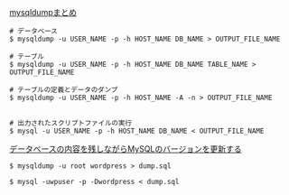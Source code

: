 [mysqldumpまとめ](https://qiita.com/PlanetMeron/items/3a41e14607a65bc9b60c)

```
# データベース
$ mysqldump -u USER_NAME -p -h HOST_NAME DB_NAME > OUTPUT_FILE_NAME

# テーブル
$ mysqldump -u USER_NAME -p -h HOST_NAME DB_NAME TABLE_NAME > OUTPUT_FILE_NAME

# テーブルの定義とデータのダンプ
$ mysqldump -u USER_NAME -p -h HOST_NAME -A -n > OUTPUT_FILE_NAME 


# 出力されたスクリプトファイルの実行
$ mysql -u USER_NAME -p -h HOST_NAME DB_NAME < OUTPUT_FILE_NAME
```

[データベースの内容を残しながらMySQLのバージョンを更新する](https://hacknote.jp/archives/37441/)

```
$ mysqldump -u root wordpress > dump.sql

$ mysql -uwpuser -p -Dwordpress < dump.sql
```